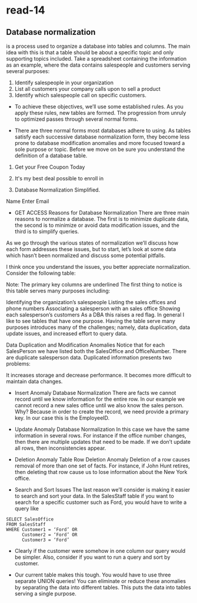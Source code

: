 # read-14
## Database normalization
 is a process used to organize a database into tables and columns.  The main idea with this is that a table should be about a specific topic and only supporting topics included. Take a spreadsheet containing the information as an example, where the data contains salespeople and customers serving several purposes:

 1. Identify salespeople in your organization
 2. List all customers your company calls upon to sell a product
 3. Identify which salespeople call on specific customers.

* To achieve these objectives, we’ll use some established rules. As you apply these rules, new tables are formed. The progression from unruly to optimized passes through several normal forms.

* There are three normal forms most databases adhere to using.  As tables satisfy each successive database normalization form, they become less prone to database modification anomalies and more focused toward a sole purpose or topic. Before we move on be sure you understand the definition of a database table.


1. Get your Free Coupon Today

2. It's my best deal possible to enroll in

3. Database Normalization Simplified.

Name
Enter Email
* GET ACCESS
Reasons for Database Normalization
There are three main reasons to normalize a database.  The first is to minimize duplicate data, the second is to minimize or avoid data modification issues, and the third is to simplify queries. 


As we go through the various states of normalization we’ll discuss how each form addresses these issues, but to start, let’s look at some data which hasn’t been normalized and discuss some potential pitfalls. 

I think once you understand the issues, you better appreciate normalization. Consider the following table:


Note: The primary key columns are underlined
The first thing to notice is this table serves many purposes including:

Identifying the organization’s salespeople
Listing the sales offices and phone numbers
Associating a salesperson with an sales office
Showing each salesperson’s customers
As a DBA this raises a red flag.  In general I like to see tables that have one purpose.  Having the table serve many purposes introduces many of the challenges; namely, data duplication, data update issues, and increased effort to query data.

Data Duplication and Modification Anomalies
Notice that for each SalesPerson we have listed both the SalesOffice and OfficeNumber. There are duplicate salesperson data. Duplicated information presents two problems:

It increases storage and decrease performance.
It becomes more difficult to maintain data changes.

* Insert Anomaly
Database Normalization
There are facts we cannot record until we know information for the entire row.  In our example we cannot record a new sales office until we also know the sales person.  Why?  Because in order to create the record, we need provide a primary key.  In our case this is the EmployeeID.

* Update Anomaly
Database Normalization
In this case we have the same information in several rows. For instance if the office number changes, then there are multiple updates that need to be made.  If we don’t update all rows, then inconsistencies appear.

* Deletion Anomaly
Table Row Deletion Anomaly
Deletion of a row causes removal of more than one set of facts.  For instance, if John Hunt retires, then deleting that row cause us to lose information about the New York office.

* Search and Sort Issues
The last reason we’ll consider is making it easier to search and sort your data.  In the SalesStaff table if you want to search for a specific customer such as Ford, you would have to write a query like

```
SELECT SalesOffice
FROM SalesStaff
WHERE Customer1 = ‘Ford’ OR
      Customer2 = ‘Ford’ OR
      Customer3 = ‘Ford’
```
* Clearly if the customer were somehow in one column our query would be simpler.  Also, consider if you want to run a query and sort by customer. 

* Our current table makes this tough. You would have to use three separate UNION queries! You can eliminate or reduce these anomalies by separating the data into different tables. This puts the data into tables serving a single purpose.

